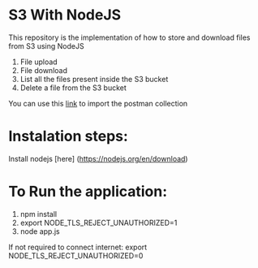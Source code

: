 # S3 With NodeJS

This repository is the implementation of how to store and download files from S3 using NodeJS

1. File upload
2. File download
3. List all the files present inside the S3 bucket
4. Delete a file from the S3 bucket

You can use this [link](https://www.getpostman.com/collections/eb59382599d7173edea6) to import the postman collection

# Instalation steps:
Install nodejs [here] (https://nodejs.org/en/download)

# To Run the application:

1. npm install
2. export NODE_TLS_REJECT_UNAUTHORIZED=1
3. node app.js

If not required to connect internet: export NODE_TLS_REJECT_UNAUTHORIZED=0
